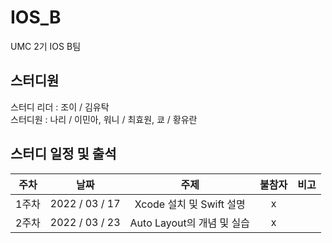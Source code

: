# IOS_B
UMC 2기 IOS B팀

## 스터디원
스터디 리더 : 조이 / 김유탁    
스터디원 : 나리 / 이민아, 워니 / 최효원, 쿄 / 황유란

## 스터디 일정 및 출석
|주차|날짜|주제|불참자|비고|
|:---:|:---:|:---:|:---:|:---:|
|1주차|2022 / 03 / 17|Xcode 설치 및 Swift 설명|x|
|2주차|2022 / 03 / 23|Auto Layout의 개념 및 실습|x|
